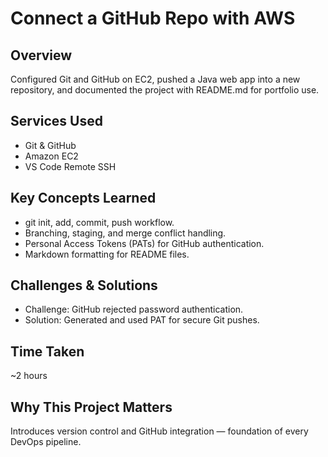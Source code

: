 # Connect a GitHub Repo with AWS

## Overview
Configured Git and GitHub on EC2, pushed a Java web app into a new repository, and documented the project with README.md for portfolio use.

## Services Used
- Git & GitHub  
- Amazon EC2  
- VS Code Remote SSH  

## Key Concepts Learned
- git init, add, commit, push workflow.  
- Branching, staging, and merge conflict handling.  
- Personal Access Tokens (PATs) for GitHub authentication.  
- Markdown formatting for README files.  

## Challenges & Solutions
- Challenge: GitHub rejected password authentication.  
- Solution: Generated and used PAT for secure Git pushes.  

## Time Taken
~2 hours  

## Why This Project Matters
Introduces version control and GitHub integration — foundation of every DevOps pipeline.
